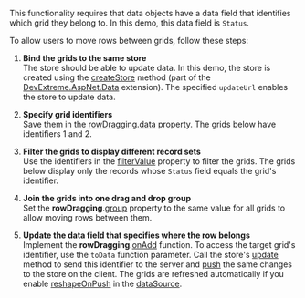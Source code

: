 This functionality requires that data objects have a data field that identifies which grid they belong to. In this demo, this data field is `Status`.

To allow users to move rows between grids, follow these steps:

1. **Bind the grids to the same store**         
The store should be able to update data. In this demo, the store is created using the <a href="https://github.com/DevExpress/DevExtreme.AspNet.Data/blob/master/docs/client-side-with-jquery.md#api-reference" target="_blank">createStore</a> method (part of the <a href="https://github.com/DevExpress/DevExtreme.AspNet.Data#devextreme-aspnet-data" target="_blank">DevExtreme.AspNet.Data</a> extension). The specified `updateUrl` enables the store to update data.

1. **Specify grid identifiers**         
Save them in the [rowDragging][0].[data][1] property. The grids below have identifiers 1 and 2.

1. **Filter the grids to display different record sets**        
Use the identifiers in the [filterValue][2] property to filter the grids. The grids below display only the records whose `Status` field equals the grid's identifier.

1. **Join the grids into one drag and drop group**          
Set the **rowDragging**.[group][3] property to the same value for all grids to allow moving rows between them.

1. **Update the data field that specifies where the row belongs**         
Implement the **rowDragging**.[onAdd][4] function. To access the target grid's identifier, use the `toData` function parameter. Call the store's [update][5] method to send this identifier to the server and [push][6] the same changes to the store on the client. The grids are refreshed automatically if you enable [reshapeOnPush][7] in the [dataSource][8].

[0]: /Documentation/ApiReference/UI_Widgets/dxDataGrid/Configuration/rowDragging/
[1]: /Documentation/ApiReference/UI_Widgets/dxDataGrid/Configuration/rowDragging/#data
[2]: /Documentation/ApiReference/UI_Widgets/dxDataGrid/Configuration/#filterValue
[3]: /Documentation/ApiReference/UI_Widgets/dxDataGrid/Configuration/rowDragging/#group
[4]: /Documentation/ApiReference/UI_Widgets/dxDataGrid/Configuration/rowDragging/#onAdd
[5]: /Documentation/ApiReference/Data_Layer/CustomStore/Methods/#updatekey_values
[6]: /Documentation/ApiReference/Data_Layer/CustomStore/Methods/#pushchanges
[7]: /Documentation/ApiReference/Data_Layer/DataSource/Configuration/#reshapeOnPush
[8]: /Documentation/ApiReference/UI_Widgets/dxDataGrid/Configuration/#dataSource